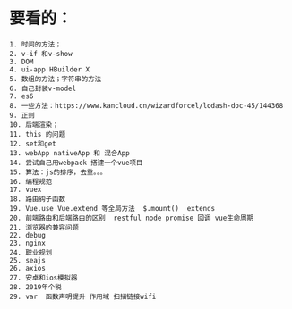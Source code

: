 # 要看的：
    1. 时间的方法；
    2. v-if 和v-show
    3. DOM
    4. ui-app HBuilder X
    5. 数组的方法；字符串的方法
    6. 自己封装v-model
    7. es6
    8. 一些方法：https://www.kancloud.cn/wizardforcel/lodash-doc-45/144368
    9. 正则
    10. 后端渲染；  
    11. this 的问题
    12. set和get
    13. webApp nativeApp 和 混合App
    14. 尝试自己用webpack 搭建一个vue项目
    15. 算法：js的排序，去重。。。
    16. 编程规范
    17. vuex
    18. 路由钩子函数
    19. Vue.use Vue.extend 等全局方法  $.mount()  extends
    20. 前端路由和后端路由的区别  restful node promise 回调 vue生命周期
    21. 浏览器的兼容问题
    22. debug
    23. nginx
    24. 职业规划
    25. seajs
    26. axios
    27. 安卓和ios模拟器
    28. 2019年个税
    29. var  函数声明提升 作用域 扫描链接wifi
